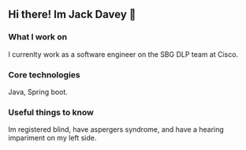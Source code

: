 ## Hi there! Im Jack Davey 👋


### What I work on
I currenlty work as a software engineer on the SBG DLP team at Cisco. 

### Core technologies
Java, Spring boot. 

### Useful things to know
Im registered blind, have aspergers syndrome, and have a hearing impariment on my left side. 
